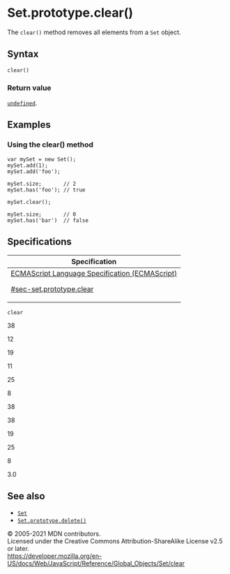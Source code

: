# Set.prototype.clear()

The `clear()` method removes all elements from a `Set` object.

## Syntax

    clear()

### Return value

[`undefined`](../undefined).

## Examples

### Using the clear() method

    var mySet = new Set();
    mySet.add(1);
    mySet.add('foo');

    mySet.size;       // 2
    mySet.has('foo'); // true

    mySet.clear();

    mySet.size;       // 0
    mySet.has('bar')  // false

## Specifications

<table><thead><tr class="header"><th>Specification</th></tr></thead><tbody><tr class="odd"><td><a href="https://tc39.es/ecma262/#sec-set.prototype.clear">ECMAScript Language Specification (ECMAScript) 
<br/>

<span class="small">#sec-set.prototype.clear</span></a></td></tr></tbody></table>

`clear`

38

12

19

11

25

8

38

38

19

25

8

3.0

## See also

-   [`Set`](../set)
-   [`Set.prototype.delete()`](delete)

© 2005-2021 MDN contributors.  
Licensed under the Creative Commons Attribution-ShareAlike License v2.5 or later.  
<a href="https://developer.mozilla.org/en-US/docs/Web/JavaScript/Reference/Global_Objects/Set/clear" class="_attribution-link">https://developer.mozilla.org/en-US/docs/Web/JavaScript/Reference/Global_Objects/Set/clear</a>
